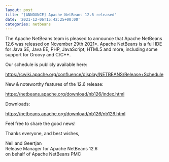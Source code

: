 ```yaml
---
layout: post
title: "[ANNOUNCE] Apache NetBeans 12.6 released"
date: '2021-12-06T15:42:25+00:00'
categories: netbeans
---
```

<p>The Apache NetBeans team is pleased to announce that Apache NetBeans 12.6 was released on November 29th 2021*.  Apache NetBeans is a full IDE for Java SE, Java EE, PHP, JavaScript, HTML5 and more, including some support for Groovy and C/C++.</p>

<p>Our schedule is publicly available here:</p>
<p><a href="https://cwiki.apache.org/confluence/display/NETBEANS/Release+Schedule">https://cwiki.apache.org/confluence/display/NETBEANS/Release+Schedule</a></p>

<p>New & noteworthy features of the 12.6 release:</p>
<p><a href="https://netbeans.apache.org/download/nb126/index.html">https://netbeans.apache.org/download/nb126/index.html</a></p>

<p>Downloads:</p>
<p><a href="https://netbeans.apache.org/download/nb126/nb126.html">https://netbeans.apache.org/download/nb126/nb126.html</a></p>

<p>Feel free to share the good news!</p>

<p>Thanks everyone, and best wishes,</p>

<p>Neil and Geertjan
<br/>Release Manager for Apache NetBeans 12.6
<br/>on behalf of Apache NetBeans PMC
